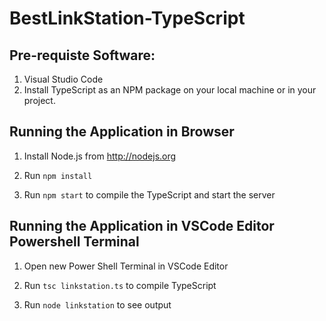 # BestLinkStation-TypeScript
## Pre-requiste Software:
1. Visual Studio Code
2. Install TypeScript as an NPM package on your local machine or in your project. 

## Running the Application in Browser

1. Install Node.js from http://nodejs.org

2. Run `npm install` 

3. Run `npm start` to compile the TypeScript and start the server 

## Running the Application in VSCode Editor Powershell Terminal

1. Open new Power Shell Terminal in VSCode Editor

2. Run `tsc linkstation.ts` to compile TypeScript

3. Run `node linkstation`  to see output
